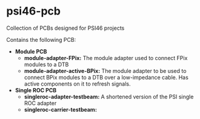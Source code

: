 # psi46-pcb
Collection of PCBs designed for PSI46 projects

Contains the following PCB:
- **Module PCB**
  - **module-adapter-FPix:** The module adapter used to connect FPix modules to a DTB
  - **module-adapter-active-BPix:** The module adapter to be used to connect BPix modules to a DTB over a low-impedance cable. Has active components on it to refresh signals.
- **Single ROC PCB**
  - **singleroc-adapter-testbeam:** A shortened version of the PSI single ROC adapter
  - **singleroc-carrier-testbeam:**
